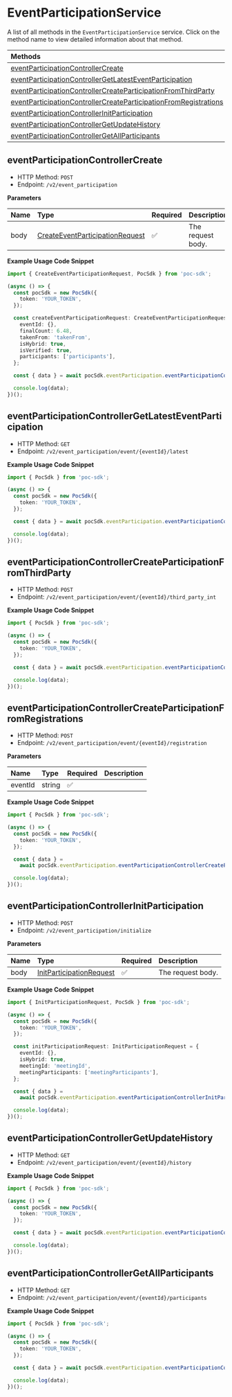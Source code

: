 # EventParticipationService

A list of all methods in the `EventParticipationService` service. Click on the method name to view detailed information about that method.

| Methods                                                                                                                               | Description |
| :------------------------------------------------------------------------------------------------------------------------------------ | :---------- |
| [eventParticipationControllerCreate](#eventparticipationcontrollercreate)                                                             |             |
| [eventParticipationControllerGetLatestEventParticipation](#eventparticipationcontrollergetlatesteventparticipation)                   |             |
| [eventParticipationControllerCreateParticipationFromThirdParty](#eventparticipationcontrollercreateparticipationfromthirdparty)       |             |
| [eventParticipationControllerCreateParticipationFromRegistrations](#eventparticipationcontrollercreateparticipationfromregistrations) |             |
| [eventParticipationControllerInitParticipation](#eventparticipationcontrollerinitparticipation)                                       |             |
| [eventParticipationControllerGetUpdateHistory](#eventparticipationcontrollergetupdatehistory)                                         |             |
| [eventParticipationControllerGetAllParticipants](#eventparticipationcontrollergetallparticipants)                                     |             |

## eventParticipationControllerCreate

- HTTP Method: `POST`
- Endpoint: `/v2/event_participation`

**Parameters**

| Name | Type                                                                            | Required | Description       |
| :--- | :------------------------------------------------------------------------------ | :------- | :---------------- |
| body | [CreateEventParticipationRequest](../models/CreateEventParticipationRequest.md) | ✅       | The request body. |

**Example Usage Code Snippet**

```typescript
import { CreateEventParticipationRequest, PocSdk } from 'poc-sdk';

(async () => {
  const pocSdk = new PocSdk({
    token: 'YOUR_TOKEN',
  });

  const createEventParticipationRequest: CreateEventParticipationRequest = {
    eventId: {},
    finalCount: 6.48,
    takenFrom: 'takenFrom',
    isHybrid: true,
    isVerified: true,
    participants: ['participants'],
  };

  const { data } = await pocSdk.eventParticipation.eventParticipationControllerCreate(createEventParticipationRequest);

  console.log(data);
})();
```

## eventParticipationControllerGetLatestEventParticipation

- HTTP Method: `GET`
- Endpoint: `/v2/event_participation/event/{eventId}/latest`

**Example Usage Code Snippet**

```typescript
import { PocSdk } from 'poc-sdk';

(async () => {
  const pocSdk = new PocSdk({
    token: 'YOUR_TOKEN',
  });

  const { data } = await pocSdk.eventParticipation.eventParticipationControllerGetLatestEventParticipation();

  console.log(data);
})();
```

## eventParticipationControllerCreateParticipationFromThirdParty

- HTTP Method: `POST`
- Endpoint: `/v2/event_participation/event/{eventId}/third_party_int`

**Example Usage Code Snippet**

```typescript
import { PocSdk } from 'poc-sdk';

(async () => {
  const pocSdk = new PocSdk({
    token: 'YOUR_TOKEN',
  });

  const { data } = await pocSdk.eventParticipation.eventParticipationControllerCreateParticipationFromThirdParty();

  console.log(data);
})();
```

## eventParticipationControllerCreateParticipationFromRegistrations

- HTTP Method: `POST`
- Endpoint: `/v2/event_participation/event/{eventId}/registration`

**Parameters**

| Name    | Type   | Required | Description |
| :------ | :----- | :------- | :---------- |
| eventId | string | ✅       |             |

**Example Usage Code Snippet**

```typescript
import { PocSdk } from 'poc-sdk';

(async () => {
  const pocSdk = new PocSdk({
    token: 'YOUR_TOKEN',
  });

  const { data } =
    await pocSdk.eventParticipation.eventParticipationControllerCreateParticipationFromRegistrations('eventId');

  console.log(data);
})();
```

## eventParticipationControllerInitParticipation

- HTTP Method: `POST`
- Endpoint: `/v2/event_participation/initialize`

**Parameters**

| Name | Type                                                              | Required | Description       |
| :--- | :---------------------------------------------------------------- | :------- | :---------------- |
| body | [InitParticipationRequest](../models/InitParticipationRequest.md) | ✅       | The request body. |

**Example Usage Code Snippet**

```typescript
import { InitParticipationRequest, PocSdk } from 'poc-sdk';

(async () => {
  const pocSdk = new PocSdk({
    token: 'YOUR_TOKEN',
  });

  const initParticipationRequest: InitParticipationRequest = {
    eventId: {},
    isHybrid: true,
    meetingId: 'meetingId',
    meetingParticipants: ['meetingParticipants'],
  };

  const { data } =
    await pocSdk.eventParticipation.eventParticipationControllerInitParticipation(initParticipationRequest);

  console.log(data);
})();
```

## eventParticipationControllerGetUpdateHistory

- HTTP Method: `GET`
- Endpoint: `/v2/event_participation/event/{eventId}/history`

**Example Usage Code Snippet**

```typescript
import { PocSdk } from 'poc-sdk';

(async () => {
  const pocSdk = new PocSdk({
    token: 'YOUR_TOKEN',
  });

  const { data } = await pocSdk.eventParticipation.eventParticipationControllerGetUpdateHistory();

  console.log(data);
})();
```

## eventParticipationControllerGetAllParticipants

- HTTP Method: `GET`
- Endpoint: `/v2/event_participation/event/{eventId}/participants`

**Example Usage Code Snippet**

```typescript
import { PocSdk } from 'poc-sdk';

(async () => {
  const pocSdk = new PocSdk({
    token: 'YOUR_TOKEN',
  });

  const { data } = await pocSdk.eventParticipation.eventParticipationControllerGetAllParticipants();

  console.log(data);
})();
```

<!-- This file was generated by liblab | https://liblab.com/ -->
